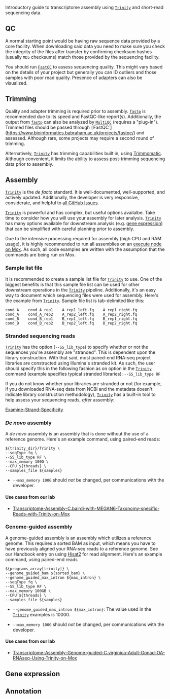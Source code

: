 Introductory guide to transcriptome assembly using [`Trinity`](https://github.com/trinityrnaseq/trinityrnaseq/wiki) and short-read sequencing data.

## QC

A normal starting point would be having raw sequence data provided by a core facility. When downloading said data you need to make sure you check the integrity of the files after transfer by confirming checksum hashes (usually `MD5` checksums) match those provided by the sequencing facility. 

You should run [`FastQC`](https://www.bioinformatics.babraham.ac.uk/projects/fastqc/) to assess sequencing quality. This might vary based on the details of your project but generally you can ID outliers and those samples with poor read quality. Presence of adapters can also be visualized.


## Trimming

Quality and adapter trimming is required prior to assembly. [`fastp`](https://github.com/OpenGene/fastp) is recommended due to its speed and FastQC-like report(s). Additionally, the output from [`fastp`](https://github.com/OpenGene/fastp) can also be analyzed by [`MultiQC`](https://multiqc.info/) (requires a "plug-in"). Trimmed files should be passed through `[`FastQC`](https://www.bioinformatics.babraham.ac.uk/projects/fastqc/) and assessed. Although rare, some projects may require a second round of trimming.

Alternatively, [`Trinity`](https://github.com/trinityrnaseq/trinityrnaseq/wiki) has trimming capabilities built in, using [Trimmomatic](http://www.usadellab.org/cms/?page=trimmomatic). Although convenient, it limits the ability to assess post-trimming sequencing data prior to assembly.

## Assembly

[`Trinity`](https://github.com/trinityrnaseq/trinityrnaseq/wiki) is the _de facto_ standard. It is well-documented, well-supported, and actively updated. Additionally, the developer is very responsive, considerate, and helpful to [all GitHub Issues](https://github.com/trinityrnaseq/trinityrnaseq/issues).

[`Trinity`](https://github.com/trinityrnaseq/trinityrnaseq/wiki) is powerful and has complex, but useful options availalbe. Take time to consider how you will use your assembly for later analysis. [`Trinity`](https://github.com/trinityrnaseq/trinityrnaseq/wiki) has many options available for downstream analysis (e.g. [gene expression](#gene-expression)) that can be simplified with careful planning prior to assembly.

Due to the intensive processing required for assembly (high CPU and RAM usage), it is highly recommended to run all assemblies on an [execute node on Mox](https://robertslab.github.io/resources/mox_Node-Types/). As such, all code examples are written with the assumption that the commands are being run on Mox.

### Sample list file

It is recommended to create a sample list file for [`Trinity`](https://github.com/trinityrnaseq/trinityrnaseq/wiki) to use. One of the biggest benefits is that this sample file list can be used for other downstream operations in the [`Trinity`](https://github.com/trinityrnaseq/trinityrnaseq/wiki) pipeline. Additionally, it's an easy way to document which sequencing files were used for assembly. Here's the example from [`Trinity`](https://github.com/trinityrnaseq/trinityrnaseq/wiki). Sample file list is tab-delimited like this:

```
cond_A    cond_A_rep1    A_rep1_left.fq    A_rep1_right.fq
cond_A    cond_A_rep2    A_rep2_left.fq    A_rep2_right.fq
cond_B    cond_B_rep1    B_rep1_left.fq    B_rep1_right.fq
cond_B    cond_B_rep2    B_rep2_left.fq    B_rep2_right.fq
```

### Stranded sequencing reads

[`Trinity`](https://github.com/trinityrnaseq/trinityrnaseq/wiki) has the option (`--SS_lib_type`) to specify whether or not the sequences you're assembly are "stranded". This is dependent upon the library construction. With that said, most paired-end RNA-seq project libraries are constructed using Illumina's stranded kit. As such, the user should specify this in the following fashion as on option in the [`Trinity`](https://github.com/trinityrnaseq/trinityrnaseq/wiki) command (example specifies typical stranded libraries): `--SS_lib_type RF`

If you do not know whether your libraries are stranded or not (for example, if you downloaded RNA-seq data from NCBI and the metadata doesn't indicate library construction methodology), [`Trinity`](https://github.com/trinityrnaseq/trinityrnaseq/wiki) has a built-in tool to help assess your sequencing reads, _after_ assembly:

[Examine-Strand-Specificity](https://github.com/trinityrnaseq/trinityrnaseq/wiki/Examine-Strand-Specificity)



### _De novo_ assembly

A _de novo_ assembly is an assembly that is done without the use of a reference genome. Here's an example command, using paired-end reads:

```shell
${trinity_dir}/Trinity \
--seqType fq \
--SS_lib_type RF \
--max_memory 100G \
--CPU ${threads} \
--samples_file ${samples}
```

- `--max_memory 100G` should _not_ be changed, per communications with the developer.

#### Use cases from our lab

- [Transcriptome-Assembly-C.bairdi-with-MEGAN6-Taxonomy-specific-Reads-with-Trinity-on-Mox](https://robertslab.github.io/sams-notebook/2020/03/30/Transcriptome-Assembly-C.bairdi-with-MEGAN6-Taxonomy-specific-Reads-with-Trinity-on-Mox.html)

### Genome-guided assembly

A genome-guided assembly is an assembly which utilizes a reference genome. This requires a sorted BAM as input, which means you have to have previously aligned your RNA-seq reads to a reference genome. See our Handbook entry on using [Hisat2](https://robertslab.github.io/resources/bio-Gene-expression/#alignment-hisat2) for read alignment. Here's an example command, using paired-end reads

```shell
${programs_array[trinity]} \
--genome_guided_bam ${sorted_bam} \
--genome_guided_max_intron ${max_intron} \
--seqType fq \
--SS_lib_type RF \
--max_memory 100GB \
--CPU ${threads} \
--samples_file ${samples}
```

- `--genome_guided_max_intron ${max_intron}`: The value used in the [`Trinity`](https://github.com/trinityrnaseq/trinityrnaseq/wiki) examples is 10000.

- `--max_memory 100G` should _not_ be changed, per communications with the developer.

#### Use cases from our lab

- [Transcriptome-Assembly-Genome-guided-C.virginica-Adult-Gonad-OA-RNAseq-Using-Trinity-on-Mox](https://robertslab.github.io/sams-notebook/2022/02/07/Transcriptome-Assembly-Genome-guided-C.virginica-Adult-Gonad-OA-RNAseq-Using-Trinity-on-Mox.html)

## Gene expression

## Annotation
